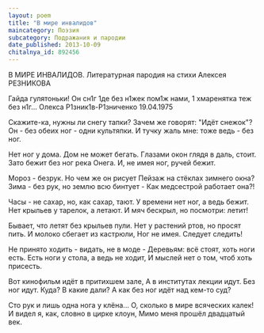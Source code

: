 ```yaml
---
layout: poem
title: "В мире инвалидов"
maincategory: Поэзия
subcategory: Подражания и пародии
date_published: 2013-10-09
chitalnya_id: 892456
---
```




В МИРЕ ИНВАЛИДОВ.
Литературная пародия
на стихи Алексея РЕЗНИКОВА

Гайда гулятоньки! Он сн1г
1де без н1жек пом1ж нами,
1 хмаренятка теж без н1г...
Олекса Р1зник1в-Р1зниченко
19.04.1975

Скажите-ка, нужны ли снегу тапки?
Зачем же говорят: "Идёт снежок"?
Он - без обеих ног - одни культяпки.
И тучку жаль мне: тоже ведь - без ног.

Нет ног у дома. Дом не может бегать.
Глазами окон глядя в даль, стоит.
Зато бежит без ног река Онега.
И, не имея ног, ручей бежит.

Мороз - безрук. Но чем же он рисует
Пейзаж на стёклах зимнего окна?
Зима - без рук, но землю всю бинтует -
Как медсестрой работает она?!

Часы - не сахар, но, как сахар, тают.
У времени нет ног, а ведь бежит.
Нет крыльев у тарелок, а летают.
И мяч бескрыл, но посмотри: летит!

Бывает, что летят без крыльев пули.
Нет у растений ртов, но просят пить.
И молоко сбегает из кастрюли,
Ног не имея. Следует следить!

Не принято ходить - видать, не в моде -
Деревьям: всё стоят, хоть ноги есть.
Есть ноги у стола, а ведь не ходит,
И мыслей нет о том, чтоб хоть присесть.

Вот кинофильм идёт в притихшем зале,
А в институтах лекции идут.
Без ног идут. Куда? В какие дали?
А как без ног идёт над кем-то суд?

Сто рук и лишь одна нога у клёна...
О, сколько в мире всяческих калек!
И видел я, как, словно в цирке клоун,
Мимо меня прошёл двадцатый век.






